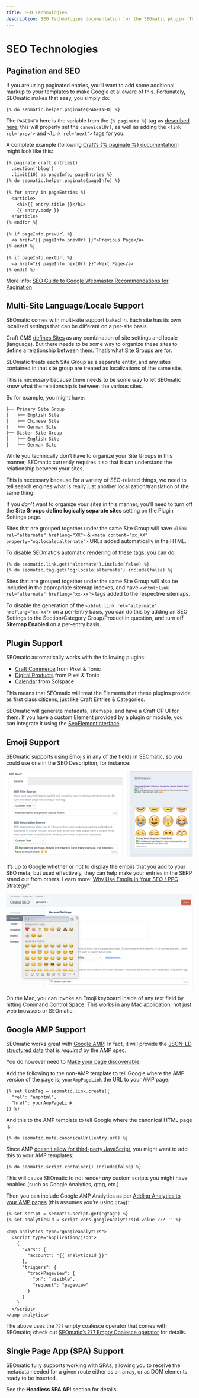 ```yaml
---
title: SEO Technologies
description: SEO Technologies documentation for the SEOmatic plugin. The SEOmatic plugin facilitates modern SEO best practices & implementation for Craft CMS 4.
---
```


# SEO Technologies

## Pagination and SEO

If you are using paginated entries, you’ll want to add some additional markup to your templates to make Google et al aware of this. Fortunately, SEOmatic makes that easy, you simply do:

```twig
{% do seomatic.helper.paginate(PAGEINFO) %}
```

The `PAGEINFO` here is the variable from the `{% paginate %}` tag as [described here](https://craftcms.com/docs/4.x/dev/tags.html#paginate), this will properly set the `canonicalUrl`, as well as adding the `<link rel='prev'>` and `<link rel='next'>` tags for you.

A complete example (following [Craft’s {% paginate %} documentation](https://craftcms.com/docs/4.x/dev/tags.html#paginate)) might look like this:

```twig{4}
{% paginate craft.entries()
  .section('blog')
  .limit(10) as pageInfo, pageEntries %}
{% do seomatic.helper.paginate(pageInfo) %}

{% for entry in pageEntries %}
  <article>
    <h1>{{ entry.title }}</h1>
    {{ entry.body }}
  </article>
{% endfor %}

{% if pageInfo.prevUrl %}
  <a href="{{ pageInfo.prevUrl }}">Previous Page</a>
{% endif %}

{% if pageInfo.nextUrl %}
  <a href="{{ pageInfo.nextUrl }}">Next Page</a>
{% endif %}
```
More info: [SEO Guide to Google Webmaster Recommendations for Pagination](https://moz.com/blog/seo-guide-to-google-webmaster-recommendations-for-pagination)

## Multi-Site Language/Locale Support

SEOmatic comes with multi-site support baked in. Each site has its own localized settings that can be different on a per-site basis.

Craft CMS [defines Sites](https://craftcms.com/docs/4.x/sites.html) as any combination of site settings and locale (language). But there needs to be some way to organize these sites to define a relationship between them. That’s what [Site Groups](https://github.com/craftcms/cms/issues/1668) are for.

SEOmatic treats each Site Group as a separate entity, and any sites contained in that site group are treated as localizations of the same site.

This is necessary because there needs to be some way to let SEOmatic know what the relationship is between the various sites.

So for example, you might have:

```
├── Primary Site Group
│   ├── English Site
│   ├── Chinese Site
|   └── German Site
├── Sister Site Group
│   ├── English Site
|   └── German Site
```

While you technically don’t have to organize your Site Groups in this manner, SEOmatic currently requires it so that it can understand the relationship between your sites.

This is necessary because for a variety of SEO-related things, we need to tell search engines what is really just another localization/translation of the same thing.

If you _don’t_ want to organize your sites in this manner, you’ll need to turn off the **Site Groups define logically separate sites** setting on the Plugin Settings page.

Sites that are grouped together under the same Site Group will have `<link rel="alternate" hreflang="XX">` & `<meta content="xx_XX" property="og:locale:alternate">` URLs added automatically in the HTML.

To disable SEOmatic’s automatic rendering of these tags, you can do:
```twig
{% do seomatic.link.get('alternate').include(false) %}
{% do seomatic.tag.get('og:locale:alternate').include(false) %}
```

Sites that are grouped together under the same Site Group will also be included in the appropriate sitemap indexes, and have `<xhtml:link rel="alternate" hreflang="xx-xx">` tags added to the respective sitemaps.

To disable the generation of the `<xhtml:link rel="alternate" hreflang="xx-xx">` on a per-Entry basis, you can do this by adding an SEO Settings to the Section/Category Group/Product in question, and turn off **Sitemap Enabled** on a per-entry basis.

## Plugin Support

SEOmatic automatically works with the following plugins:

* [Craft Commerce](https://plugins.craftcms.com/commerce) from Pixel & Tonic
* [Digital Products](https://plugins.craftcms.com/digital-products) from Pixel & Tonic
* [Calendar](https://plugins.craftcms.com/calendar) from Solspace

This means that SEOmatic will treat the Elements that these plugins provide as first class citizens, just like Craft Entries & Categories.

SEOmatic will generate metadata, sitemaps, and have a Craft CP UI for them. If you have a custom Element provided by a plugin or module, you can integrate it using the [SeoElementInterface](https://github.com/nystudio107/craft-seomatic/blob/v4/src/base/SeoElementInterface.php).

## Emoji Support

SEOmatic supports using Emojis in any of the fields in SEOmatic, so you could use one in the SEO Description, for instance:

![Screenshot of an SEO Settings field that includes emoji in a Custom Text description override](./resources/screenshots/seomatic-emoji-support.png)

It’s up to Google whether or not to display the emojis that you add to your SEO meta, but used effectively, they can help make your entries in the SERP stand out from others. Learn more: [Why Use Emojis in Your SEO / PPC Strategy?](https://www.jellyfish.net/en-us/news-and-views/why-use-emojis-in-your-seo-ppc-strategy)

![Screenshot of SEOmatic’s General settings in the Global SEO section, with the macOS emoji picker open and a boom emoji leading the global site title](./resources/screenshots/seomatic-mac-emoji-keyboard.png)

On the Mac, you can invoke an Emoji keyboard inside of any text field by hitting Command Control Space. This works in any Mac application, not just web browsers or SEOmatic.

## Google AMP Support

SEOmatic works great with [Google AMP](https://www.ampproject.org/)! In fact, it will provide the [JSON-LD structured data](https://www.ampproject.org/docs/fundamentals/spec) that is _required_ by the AMP spec.

You do however need to [Make your page discoverable](https://www.ampproject.org/docs/fundamentals/discovery):

Add the following to the non-AMP template to tell Google where the AMP version of the page is; `yourAmpPageLink` the URL to your AMP page:

```twig
{% set linkTag = seomatic.link.create({
  "rel": "amphtml",
  "href": yourAmpPageLink
}) %}
```

And this to the AMP template to tell Google where the canonical HTML page is:

```twig
{% do seomatic.meta.canonicalUrl(entry.url) %}
```

Since AMP [doesn’t allow for third-party JavaScript](https://medium.com/google-developers/how-to-avoid-common-mistakes-when-publishing-accelerated-mobile-pages-9ea61abf530f), you might want to add this to your AMP templates:
```twig
{% do seomatic.script.container().include(false) %}
```

This will cause SEOmatic to not render _any_ custom scripts you might have enabled (such as Google Analytics, gtag, etc.)

Then you can include Google AMP Analytics as per [Adding Analytics to your AMP pages](https://developers.google.com/analytics/devguides/collection/amp-analytics/) (this assumes you’re using `gtag`):

```twig
{% set script = seomatic.script.get('gtag') %}
{% set analyticsId = script.vars.googleAnalyticsId.value ??? '' %}

<amp-analytics type="googleanalytics">
  <script type="application/json">
    {
      "vars": {
        "account": "{{ analyticsId }}"
      },
      "triggers": {
        "trackPageview": {
          "on": "visible",
          "request": "pageview"
        }
      }
    }
  </script>
</amp-analytics>
```

The above uses the `???` empty coalesce operator that comes with SEOmatic; check out [SEOmatic’s ??? Empty Coalesce operator](#seomatics--empty-coalesce-operator) for details.

## Single Page App (SPA) Support

SEOmatic fully supports working with SPAs, allowing you to receive the metadata needed for a given route either as an array, or as DOM elements ready to be inserted.

See the **Headless SPA API** section for details.

